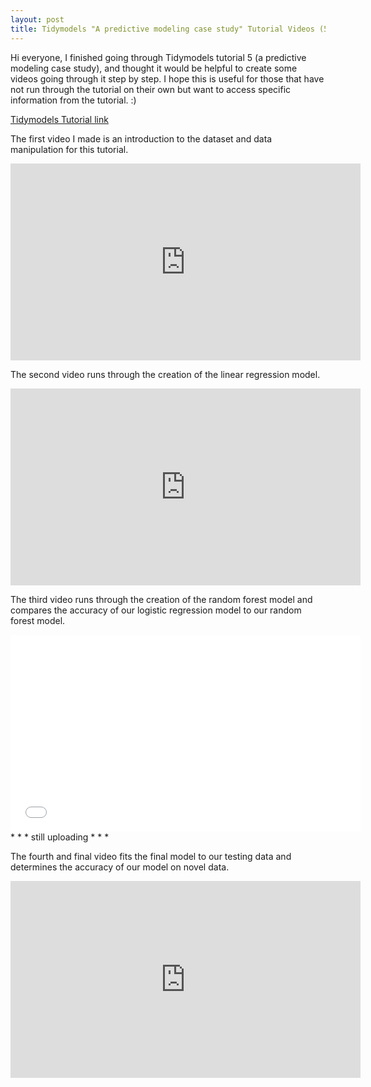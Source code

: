 ```yaml
---
layout: post
title: Tidymodels "A predictive modeling case study" Tutorial Videos (5)
---
```

  
Hi everyone, I finished going through Tidymodels tutorial 5 (a predictive modeling case study), and thought it would be helpful to create some videos going through it step by step. I hope this is useful for those that have not run through the tutorial on their own but want to access specific information from the tutorial. :)

[Tidymodels Tutorial link](https://www.tidymodels.org/start/case-study/)

The first video I made is an introduction to the dataset and data manipulation for this tutorial. 

<iframe width="560" height="315" src="https://youtu.be/x2iy14zTXOQ" frameborder="0" allow="autoplay; encrypted-media" allowfullscreen></iframe>
  
  
The second video runs through the creation of the linear regression model.

<iframe width="560" height="315" src="https://youtu.be/K2OOGgeyAs8" frameborder="0" allow="autoplay; encrypted-media" allowfullscreen></iframe>
  


The third video runs through the creation of the random forest model and compares the accuracy of our logistic regression model to our random forest model. 

<iframe width="560" height="315" src="link" frameborder="0" allow="autoplay; encrypted-media" allowfullscreen></iframe> * * * still uploading * * *
  
  
The fourth and final video fits the final model to our testing data and determines the accuracy of our model on novel data. 

<iframe width="560" height="315" src="https://youtu.be/aAds4hUSfdA" frameborder="0" allow="autoplay; encrypted-media" allowfullscreen></iframe>